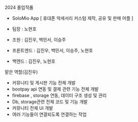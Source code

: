 2024 졸업작품

- SoloMio App [ 휴대폰 악세서리 커스텀 제작, 공유 및 판매 어플 ]

- 팀장 : 노현호
- 조원 : 김진우, 백민서, 이승주

- 프론트엔드 : 김진우, 백민서, 이승주, 노현호
- 백엔드 : 김진우, 노현호

맡은 역할(김진우)
- 커뮤니티 및 게시판 기능 전체 개발
- bootpay api 연동 및 결제 관련 기능 전체 개발
- firebase , storage 연동, 데이터 구조 생성 및 관리
- Db, storage관련 전체 코드 및 기능 개발
- 커뮤니티 전체 Ui 개발
- 여러 기능들이 연결되도록 연결하는 작업

